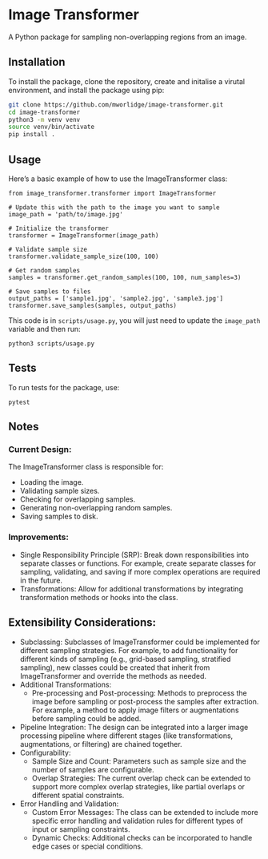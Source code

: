 # Image Transformer

A Python package for sampling non-overlapping regions from an image.

## Installation

To install the package, clone the repository, create and initalise a virutal environment, and install the package using pip:

```bash
git clone https://github.com/mworlidge/image-transformer.git
cd image-transformer
python3 -m venv venv
source venv/bin/activate
pip install .
```

## Usage
Here’s a basic example of how to use the ImageTransformer class:
```
from image_transformer.transformer import ImageTransformer

# Update this with the path to the image you want to sample
image_path = 'path/to/image.jpg'

# Initialize the transformer
transformer = ImageTransformer(image_path)

# Validate sample size
transformer.validate_sample_size(100, 100)

# Get random samples
samples = transformer.get_random_samples(100, 100, num_samples=3)

# Save samples to files
output_paths = ['sample1.jpg', 'sample2.jpg', 'sample3.jpg']
transformer.save_samples(samples, output_paths)
```

This code is in `scripts/usage.py`, you will just need to update the `image_path` variable and then run:
```
python3 scripts/usage.py
```

## Tests
To run tests for the package, use:
```
pytest
```

## Notes

### Current Design:
The ImageTransformer class is responsible for:
- Loading the image.
- Validating sample sizes.
- Checking for overlapping samples.
- Generating non-overlapping random samples.
- Saving samples to disk.

### Improvements:
- Single Responsibility Principle (SRP): Break down responsibilities into separate classes or functions. For example, create separate classes for sampling, validating, and saving if more complex operations are required in the future.
- Transformations: Allow for additional transformations by integrating transformation methods or hooks into the class.

## Extensibility Considerations:
- Subclassing: Subclasses of ImageTransformer could be implemented for different sampling strategies. For example, to add functionality for different kinds of sampling (e.g., grid-based sampling, stratified sampling), new classes could be created that inherit from ImageTransformer and override the methods as needed.
- Additional Transformations:
    - Pre-processing and Post-processing: Methods to preprocess the image before sampling or post-process the samples after extraction. For example, a method to apply image filters or augmentations before sampling could be added.
- Pipeline Integration: The design can be integrated into a larger image processing pipeline where different stages (like transformations, augmentations, or filtering) are chained together.
- Configurability: 
    - Sample Size and Count: Parameters such as sample size and the number of samples are configurable.
    - Overlap Strategies: The current overlap check can be extended to support more complex overlap strategies, like partial overlaps or different spatial constraints.
- Error Handling and Validation:
    - Custom Error Messages: The class can be extended to include more specific error handling and validation rules for different types of input or sampling constraints.
    - Dynamic Checks: Additional checks can be incorporated to handle edge cases or special conditions.
